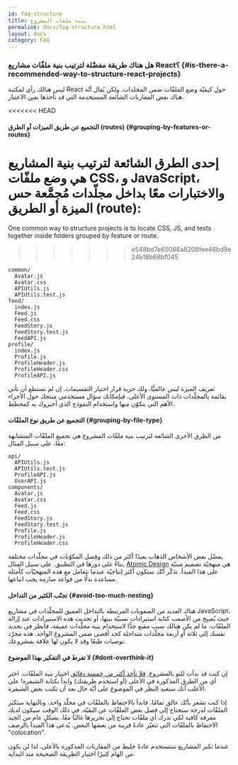 ```yaml
---
id: faq-structure
title: بنية ملفات المشروع
permalink: docs/faq-structure.html
layout: docs
category: FAQ
---
```


### هل هناك طريقة مفضّلة لترتيب بنية ملفّات مشاريع React؟ {#is-there-a-recommended-way-to-structure-react-projects}

ليس هنالك رأي لمكتبة React حول كيفيّة وضع الملفّات ضمن المجلدات. ولكن يُقال أنّه هناك بعض المقاربات الشائعة المستخدمة التي قد تأخذها بعين الاعتبار.


<<<<<<< HEAD
#### التجميع عن طريق الميزات أو الطرق (routes) {#grouping-by-features-or-routes}

إحدى الطرق الشائعة لترتيب بنية المشاريع هي وضع ملفّات CSS، و JavaScript، والاختبارات معًا بداخل مجلّدات مُجمَّعة حس الميزة أو الطريق (route):
=======
One common way to structure projects is to locate CSS, JS, and tests together inside folders grouped by feature or route.
>>>>>>> e548bd7e65086a8206fee46bd9e24b18b68bf045

```
common/
  Avatar.js
  Avatar.css
  APIUtils.js
  APIUtils.test.js
feed/
  index.js
  Feed.js
  Feed.css
  FeedStory.js
  FeedStory.test.js
  FeedAPI.js
profile/
  index.js
  Profile.js
  ProfileHeader.js
  ProfileHeader.css
  ProfileAPI.js
```

تعريف الميزة ليس عالميًّا، ولك حرية قرار اختيار التقسيمات. إن لم تستطع أن تأتي بقائمة بالمجلّدات ذات المستوى الأعلى، فبإمكانك سؤال مستخدمي منتجك حول الأجزاء الأهم التي يتكوّن منها واستخدام النموذج الذي أخبروك به كمخطط.


#### التجميع عن طريق نوع الملفّات {#grouping-by-file-type}

من الطرق الأخرى الشائعة لترتيب بنية ملفّات المشروع هي تجميع الملفّات المتشابهة معًا، على سبيل المثال:

```
api/
  APIUtils.js
  APIUtils.test.js
  ProfileAPI.js
  UserAPI.js
components/
  Avatar.js
  Avatar.css
  Feed.js
  Feed.css
  FeedStory.js
  FeedStory.test.js
  Profile.js
  ProfileHeader.js
  ProfileHeader.css
```

يفضّل بعض الأشخاص الذهاب بعيدًا أكثر من ذلك وفصل المكوّنات في مجلّدات مختلفة بناءً على دورها في التطبيق. على سبيل المثال, [Atomic Design](http://bradfrost.com/blog/post/atomic-web-design/) هي منهجيّة تصميم مبنيّة على هذا المبدأ. تذكّر أنّك ستكون أكثر إنتاجيّة عندما تتعامل مع هذه المنهجيّات كأمثلة مساعدة بدلًا من قواعد صارمة يجب اتباعها.

#### تجنّب الكثير من التداخل {#avoid-too-much-nesting}

هناك العديد من الصعوبات المرتبطة بالتداخل العميق للمجلّدات في مشاريع JavaScript، حيث يُصبِح من الأصعب كتابة استيرادات نسبيّة بينها، أو تحديث هذه الاستيرادات عند إزالة الملفّات. ما لم يكن هنالك سبب مقنع جدًّا لاستخدام بنية مجلّدات عميقة، فانظر في تحديد نفسك إلى ثلاثة أو أربعة مجلّدات متداخلة كحد أقصى ضمن المشروع الواحد. هذه مجرّد توصيات طبعًا وقد لا يكون لها علاقة بمشروعك.


#### لا تفرط في التفكير بهذا الموضوع {#dont-overthink-it}

إن كنت قد بدأت للتو بالمشروع, [فلا تأخذ أكثر من خمسة دقائق](https://en.wikipedia.org/wiki/Analysis_paralysis) اختيار بنية الملفّات. اختر أي من الطرق المذكورة في الأعلى (أو استخدم طريقتك) وابدأ بكتابة الشيفرة! على الأغلب أنك ستعيد النظر في الموضوع على أيّة حال بعد أن تكتب بعض الشيفرة.

إذا كنت تشعر بأنّك عالق تمامًا، فابدأ بالاحتفاظ بالملفّات في مجلّد واحد، وبالنهاية ستكبر الملفّات لدرجة ستحتاج إلى فصل بعض الملفّات عن البقيّة. في ذلك الوقت سيكون لديك معرفة كافية لكي تدرك أي ملفّات تحتاج إلى تحريرها غالبًا معًا. بشكلٍ عام من الجيد الاحتفاظ بالملفّات التي تتغيّر عادةً قريبة من بعضها البعض. يُدعى هذا المبدأ بالرصف "colocation".

عندما تكبر المشاريع ستستخدم عادةً خليط من المقاربات المذكورة بالأعلى. لذا لن يكون من الهام كثيرًا اختيار الطريقة الصحيحة منذ البداية.

